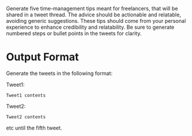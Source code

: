 Generate five time-management tips meant for freelancers, that will be shared in a tweet thread. The advice should be actionable and relatable, avoiding generic suggestions. These tips should come from your personal experience to enhance credibility and relatability. Be sure to generate numbered steps or bullet points in the tweets for clarity.

# Output Format
Generate the tweets in the following format:

Tweet1:
```
Tweet1 contents
```

Tweet2:
```
Tweet2 contents
```
etc until the fifth tweet.
